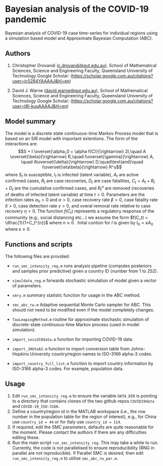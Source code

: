 # Bayesian analysis of the COVID-19 pandemic

Bayesian analysis of COVID-19 case time-series for individual regions using a simulation based model and Approximate Bayesian Computation (ABC).

## Authors

1. Christopher Drovandi (c.drovandi@qut.edu.au),
                School of Mathematical Sciences, 
                Science and Engineering Faculty, 
                Queensland University of Technology 
Google Scholar: (https://scholar.google.com.au/citations?user=jc0284YAAAAJ&hl=en)

2. David J. Warne (david.warne@qut.edu.au),
                School of Mathematical Sciences, 
                Science and Engineering Faculty, 
                Queensland University of Technology 
Google Scholar: (https://scholar.google.com.au/citations?user=t8l-kuoAAAAJ&hl=en)

## Model summary
The model is a discrete state continuous-time Markov Process model that is based on an SIR model with important extentions. The form of the interactions are:
$$S + I \overset{\alpha_0 + \alpha f(C)}{\rightarrow} 2I,\quad A \overset{\beta}{\rightarrow} R,\quad I\overset{\gamma}{\rightarrow} A, \quad A\overset{\delta}{\rightarrow} D,\quad\text{and}\quad I\overset{\eta\beta}{\rightarrow} R^u$$
where $S_t$ is susceptible, $I_t$ is infected (latent variable), $A_t$ are active confirmed cases, $R_t$ are case recoveries, $D_t$ are case fatalities, $C_t = A_t + R_t + D_t$ are the cumulative confirmed cases, and $R_t^u$ are removed (recoveries of deaths of infected latent variable) at time $t > 0$. Parameters are the infection rates $\alpha_0 > 0$ and $\alpha > 0$, case recovery rate $\beta > 0$, case fatality rate $\delta > 0$, case detection rate $\gamma > 0$, and overal removal rate relative to case recovery $\eta > 0$. The function $f(C_t)$ represents a regulatory response of the community (e.g., social distancing etc...) we assume the form $f(C_t) = \dfrac{1}{1+C_t^{n}}$ where $n \geq 0$ . Inital contion for $I$ is given by $I_0 = \kappa A_0$ where $\kappa \geq 0$. 

## Functions and scripts

The following files are provided:
* `run_smc_intensity_reg.m` runs analysis pipeline (computes posteriors and samples prior predictive) given a country ID (number from 1 to 252).

* `simuldata_reg.m` forwards stochastic simulation of model given a vector of parameters.

* `smry.m` summary statistic function for usage in the ABC method.

* `smc_abc_rw.m` Adaptive sequential Monte Carlo sampler for ABC. This should not need to be modified even if the model completely changes.

* `TauLeapingMethod.m` routine for approximate stochastic simulation of discrete-state continuous-time Markov process (used in model simulation).

* `import_covid19data.m` function for importing COVID-19 data.

* `import_JHUtoA3.m` function to import conversion table from Johns-Hopkins University country/region names to ISO-3166 alpha-3 codes.

* `import_country_full_list.m` function to import country information by ISO-3166 alpha-3 codes. For example, population data.

## Usage

1. Edit `run_smc_intensity_reg.m` to ensure  the variable `DATA_DIR` is pointing to a directory that contains clones of the two github repos `COVID19data` and `COVID-19_ISO-3166`.
2. Define a country/region id in the MATLAB workspace (i.e., the row number in the population table for the region of interest), e.g., for China
use `country_id = 44` or for Italy use `country_id = 114`.
3. If required, edit the SMC parameters, defaults are quite reasonable for the moment. Please contact the authors if there are any difficulties editing these.
4. Run the main script `run_smc_intensity_reg`. This may take a while to run. Currently, the code is not parallelised to ensure reproducibility (RNG in parallel are not reproducible). If Parallel SMC is desired, then edit `run_smc_intensity_reg.m` to utilise `smc_abc_rw_par.m`.
